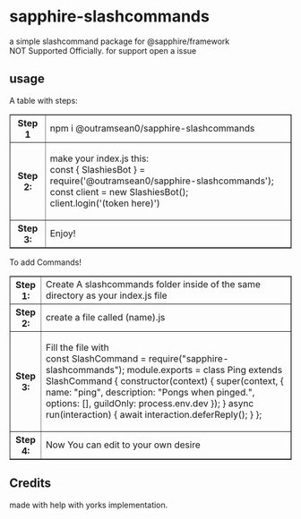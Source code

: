 # sapphire-slashcommands
a simple slashcommand package for @sapphire/framework
<br>
NOT Supported Officially. for support open a issue

## usage
A table with steps:
<table border="1">
    <tr>
        <th>Step 1</th>
        <td>npm i @outramsean0/sapphire-slashcommands</td>
    </tr>
    <tr>
        <th>Step 2:
        <td><p>
            make your index.js this:
            <br>
            const { SlashiesBot } = require('@outramsean0/sapphire-slashcommands');
            <br>
            const client = new SlashiesBot();
            <br>
            client.login('(token here)')
        </p></td>
    </tr>
    <tr>
        <th>Step 3:</th>
        <td>Enjoy!</td>
    </tr>
</table>
To add Commands!
<table border="1">
    <tr>
        <th>Step 1:</th>
        <td>Create A slashcommands folder inside of the same directory as your index.js file</td>
    </tr>
    <tr>
        <th>Step 2:</th>
        <td>create a file called (name).js</td>
    </tr>
    <tr>
        <th>Step 3:</th>
        <td><p>
        Fill the file with
        <br>
        const SlashCommand = require("sapphire-slashcommands");
        module.exports = class Ping extends SlashCommand {
        constructor(context) {
            super(context, {
            name: "ping",
            description: "Pongs when pinged.",
            options: [],
            guildOnly: process.env.dev
            });
        }
        async run(interaction) {
            await interaction.deferReply();
        }
        };
        </p></td>
    </tr>
    <tr>
        <th>Step 4:</th>
        <td>Now You can edit to your own desire</td>
    </tr> 
</table>

## Credits
made with help with yorks implementation.
